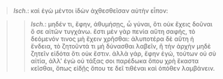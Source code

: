 

>  *Isch.*: καὶ ἐγὼ μέντοι ἰδὼν ἀχθεσθεῖσαν αὐτὴν εἶπον:



>>  *Isch.*: μηδέν τι, ἔφην, ἀθυμήσῃς, ὦ γύναι, ὅτι οὐκ ἔχεις δοῦναι ὅ σε αἰτῶν τυγχάνω. ἔστι μὲν γὰρ πενία αὕτη σαφής, τὸ δεόμενόν τινος μὴ ἔχειν χρῆσθαι: ἀλυποτέρα δὲ αὕτη ἡ ἔνδεια, τὸ ζητοῦντά τι μὴ δύνασθαι λαβεῖν, ἢ τὴν ἀρχὴν μηδὲ ζητεῖν εἰδότα ὅτι οὐκ ἔστιν. ἀλλὰ γάρ, ἔφην ἐγώ, τούτων οὐ σὺ αἰτία, ἀλλ' ἐγὼ οὐ τάξας σοι παρέδωκα ὅπου χρὴ ἕκαστα κεῖσθαι, ὅπως εἰδῇς ὅπου τε δεῖ τιθέναι καὶ ὁπόθεν λαμβάνειν.